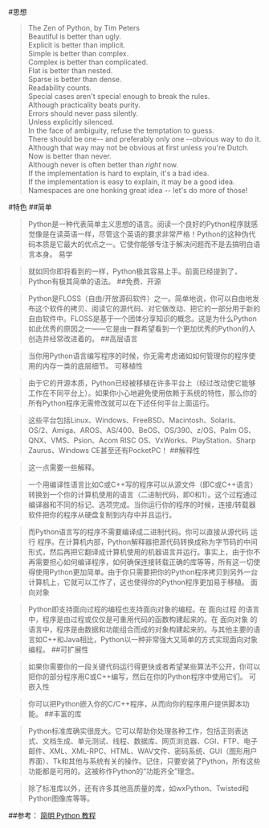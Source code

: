 #思想    
> The Zen of Python, by Tim Peters    
  Beautiful is better than ugly.    
  Explicit is better than implicit.    
  Simple is better than complex.    
  Complex is better than complicated.    
  Flat is better than nested.    
  Sparse is better than dense.    
  Readability counts.    
  Special cases aren't special enough to break the rules.    
  Although practicality beats purity.    
  Errors should never pass silently.    
  Unless explicitly silenced.    
  In the face of ambiguity, refuse the temptation to guess.    
  There should be one-- and preferably only one --obvious way to do it.    
  Although that way may not be obvious at first unless you're Dutch.    
  Now is better than never.    
  Although never is often better than *right* now.    
  If the implementation is hard to explain, it's a bad idea.    
  If the implementation is easy to explain, it may be a good idea.    
  Namespaces are one honking great idea -- let's do more of those!    

#特色
##简单
>    Python是一种代表简单主义思想的语言。阅读一个良好的Python程序就感觉像是在读英语一样，尽管这个英语的要求非常严格！Python的这种伪代码本质是它最大的优点之一。它使你能够专注于解决问题而不是去搞明白语言本身。
易学

>    就如同你即将看到的一样，Python极其容易上手。前面已经提到了，Python有极其简单的语法。
##免费、开源

>    Python是FLOSS（自由/开放源码软件）之一。简单地说，你可以自由地发布这个软件的拷贝、阅读它的源代码、对它做改动、把它的一部分用于新的自由软件中。FLOSS是基于一个团体分享知识的概念。这是为什么Python如此优秀的原因之一——它是由一群希望看到一个更加优秀的Python的人创造并经常改进着的。
##高层语言

>    当你用Python语言编写程序的时候，你无需考虑诸如如何管理你的程序使用的内存一类的底层细节。
可移植性

>    由于它的开源本质，Python已经被移植在许多平台上（经过改动使它能够工作在不同平台上）。如果你小心地避免使用依赖于系统的特性，那么你的所有Python程序无需修改就可以在下述任何平台上面运行。

>    这些平台包括Linux、Windows、FreeBSD、Macintosh、Solaris、OS/2、Amiga、AROS、AS/400、BeOS、OS/390、z/OS、Palm OS、QNX、VMS、Psion、Acom RISC OS、VxWorks、PlayStation、Sharp Zaurus、Windows CE甚至还有PocketPC！
##解释性

>    这一点需要一些解释。

>    一个用编译性语言比如C或C++写的程序可以从源文件（即C或C++语言）转换到一个你的计算机使用的语言（二进制代码，即0和1）。这个过程通过编译器和不同的标记、选项完成。当你运行你的程序的时候，连接/转载器软件把你的程序从硬盘复制到内存中并且运行。

>    而Python语言写的程序不需要编译成二进制代码。你可以直接从源代码 运行 程序。在计算机内部，Python解释器把源代码转换成称为字节码的中间形式，然后再把它翻译成计算机使用的机器语言并运行。事实上，由于你不再需要担心如何编译程序，如何确保连接转载正确的库等等，所有这一切使得使用Python更加简单。由于你只需要把你的Python程序拷贝到另外一台计算机上，它就可以工作了，这也使得你的Python程序更加易于移植。
面向对象

>    Python即支持面向过程的编程也支持面向对象的编程。在 面向过程 的语言中，程序是由过程或仅仅是可重用代码的函数构建起来的。在 面向对象 的语言中，程序是由数据和功能组合而成的对象构建起来的。与其他主要的语言如C++和Java相比，Python以一种非常强大又简单的方式实现面向对象编程。
##可扩展性

>    如果你需要你的一段关键代码运行得更快或者希望某些算法不公开，你可以把你的部分程序用C或C++编写，然后在你的Python程序中使用它们。
可嵌入性

>    你可以把Python嵌入你的C/C++程序，从而向你的程序用户提供脚本功能。
##丰富的库

>    Python标准库确实很庞大。它可以帮助你处理各种工作，包括正则表达式、文档生成、单元测试、线程、数据库、网页浏览器、CGI、FTP、电子邮件、XML、XML-RPC、HTML、WAV文件、密码系统、GUI（图形用户界面）、Tk和其他与系统有关的操作。记住，只要安装了Python，所有这些功能都是可用的。这被称作Python的“功能齐全”理念。

>    除了标准库以外，还有许多其他高质量的库，如wxPython、Twisted和Python图像库等等。

##参考：
[简明 Python 教程](http://woodpecker.org.cn/abyteofpython_cn/chinese/ch01s02.html "简明 Python 教程")


